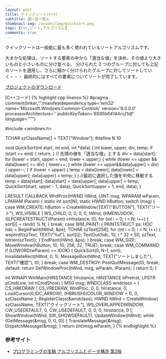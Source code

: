 ```yaml
---
layout: post
title: クイックソート(C++)
subtitle: 速い並ベ替え
thumbnail-img: /assets/img/quicksort.png
tags: [C++,ソート,アルゴリズム]
comments: true
---
```


クイックソートは一般艇に最も多く使われているソートアルゴリズムです。

大まかな処理は、ソートする要素の中から「適当な値」を決め、その値より大きいものと小さいものに分け並べる、
分けられた 2 つのグループに対しても上記のソートを適用し、さらに細かく分けられたグループに対してソートしていく・・・
最終的にはすべての要素についてソートが完了しています。

[プロジェクトのダウンロード](https://github.com/kenjinote/QuickSort/archive/master.zip)

[C++コード]
{% highlight cpp linenos %}
#pragma comment(linker,"\"/manifestdependency:type='win32' name='Microsoft.Windows.Common-Controls' version='6.0.0.0' processorArchitecture='*' publicKeyToken='6595b64144ccf1df' language='*'\"")

#include <windows.h>

TCHAR szClassName[] = TEXT("Window");
#define N 10

void QuickSort(int start, int end, int *data)
{
  int lower, upper, div, temp;
  if (start >= end) {
    return;
  }
  // 先頭の値を「適当な値」とする
  div = data[start];
  for (lower = start, upper = end; lower < upper;) {
    while (lower <= upper && data[lower] <= div) {
      lower++;
    }
    while (lower <= upper&&data[upper] > div) {
      upper--;
    }
    if (lower < upper) {
      temp = data[lower];
      data[lower] = data[upper];
      data[upper] = temp;
    }
  }
  //最初に選択した値を中央に移動する
  temp = data[start];
  data[start] = data[upper];
  data[upper] = temp;
  QuickSort(start, upper - 1, data);
  QuickSort(upper + 1, end, data);
}

LRESULT CALLBACK WndProc(HWND hWnd, UINT msg, WPARAM wParam, LPARAM lParam)
{
  static int sort[N];
  static HWND hButton;
  switch (msg)
  {
  case WM_CREATE:
    hButton = CreateWindow(TEXT("BUTTON"), TEXT("ソート"), WS_VISIBLE | WS_CHILD, 0, 0, 0, 0, hWnd, (HMENU)IDOK, ((LPCREATESTRUCT)lParam)->hInstance, 0);
    for (int i = 0; i < N; i++)
    {
      sort[i] = rand() % N;
    }
    break;
  case WM_PAINT:
  {
    PAINTSTRUCT ps;
    HDC hdc = BeginPaint(hWnd, &ps);
    TCHAR szText[256];
    for (int i = 0; i < N; i++)
    {
      wsprintf(szText, TEXT("%d"), sort[i]);
      TextOut(hdc, 10, i * 32 + 50, szText, lstrlen(szText));
    }
    EndPaint(hWnd, &ps);
  }
  break;
  case WM_SIZE:
    MoveWindow(hButton, 10, 10, 256, 32, TRUE);
    break;
  case WM_COMMAND:
    if (LOWORD(wParam) == IDOK)
    {
      QuickSort(0, N-1, sort);
      InvalidateRect(hWnd, 0, 1);
      MessageBox(hWnd, TEXT("ソートしました"), TEXT("確認"), 0);
    }
    break;
  case WM_DESTROY:
    PostQuitMessage(0);
    break;
  default:
    return DefWindowProc(hWnd, msg, wParam, lParam);
  }
  return 0;
}

int WINAPI WinMain(HINSTANCE hInstance, HINSTANCE hPreInst, LPSTR pCmdLine, int nCmdShow)
{
  MSG msg;
  WNDCLASS wndclass = {
    CS_HREDRAW | CS_VREDRAW,
    WndProc,
    0,
    0,
    hInstance,
    0,
    LoadCursor(0,IDC_ARROW),
    (HBRUSH)(COLOR_WINDOW + 1),
    0,
    szClassName
  };
  RegisterClass(&wndclass);
  HWND hWnd = CreateWindow(
    szClassName,
    TEXT("クイックソート"),
    WS_OVERLAPPEDWINDOW,
    CW_USEDEFAULT,
    0,
    CW_USEDEFAULT,
    0,
    0,
    0,
    hInstance,
    0
  );
  ShowWindow(hWnd, SW_SHOWDEFAULT);
  UpdateWindow(hWnd);
  while (GetMessage(&msg, 0, 0, 0))
  {
    TranslateMessage(&msg);
    DispatchMessage(&msg);
  }
  return (int)msg.wParam;
}
{% endhighlight %}

### 参考サイト
- [プログラミングの宝箱 アルゴリズムとデータ構造 第2版](http://amzn.to/2bNtoDH)

